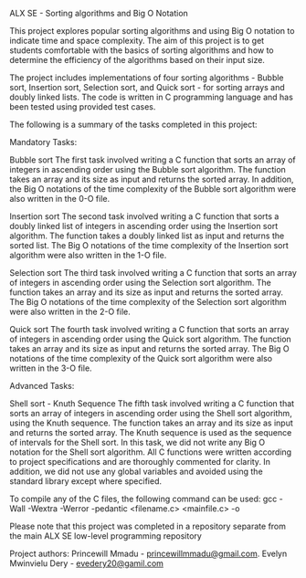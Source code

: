 ALX SE - Sorting algorithms and Big O Notation

This project explores popular sorting algorithms and using Big O notation to indicate time and space complexity. The aim of this project is to get students comfortable with the basics of sorting algorithms and how to determine the efficiency of the algorithms based on their input size.

The project includes implementations of four sorting algorithms - Bubble sort, Insertion sort, Selection sort, and Quick sort - for sorting arrays and doubly linked lists. The code is written in C programming language and has been tested using provided test cases.

The following is a summary of the tasks completed in this project:

Mandatory Tasks:

Bubble sort
The first task involved writing a C function that sorts an array of integers in ascending order using the Bubble sort algorithm. The function takes an array and its size as input and returns the sorted array. In addition, the Big O notations of the time complexity of the Bubble sort algorithm were also written in the 0-O file.

Insertion sort
The second task involved writing a C function that sorts a doubly linked list of integers in ascending order using the Insertion sort algorithm. The function takes a doubly linked list as input and returns the sorted list. The Big O notations of the time complexity of the Insertion sort algorithm were also written in the 1-O file.

Selection sort
The third task involved writing a C function that sorts an array of integers in ascending order using the Selection sort algorithm. The function takes an array and its size as input and returns the sorted array. The Big O notations of the time complexity of the Selection sort algorithm were also written in the 2-O file.

Quick sort
The fourth task involved writing a C function that sorts an array of integers in ascending order using the Quick sort algorithm. The function takes an array and its size as input and returns the sorted array. The Big O notations of the time complexity of the Quick sort algorithm were also written in the 3-O file.

Advanced Tasks:

Shell sort - Knuth Sequence
The fifth task involved writing a C function that sorts an array of integers in ascending order using the Shell sort algorithm, using the Knuth sequence. The function takes an array and its size as input and returns the sorted array. The Knuth sequence is used as the sequence of intervals for the Shell sort. In this task, we did not write any Big O notation for the Shell sort algorithm.
All C functions were written according to project specifications and are thoroughly commented for clarity. In addition, we did not use any global variables and avoided using the standard library except where specified.

To compile any of the C files, the following command can be used: gcc -Wall -Wextra -Werror -pedantic <filename.c> <mainfile.c> -o <outputfile>

Please note that this project was completed in a repository separate from the main ALX SE low-level programming repository

Project authors:
Princewill Mmadu - princewillmmadu@gmail.com.
Evelyn Mwinvielu Dery - evedery20@gamil.com
